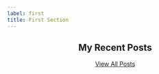 ```yaml
---
label: first
title: First Section
---
```

<section id="what" class="main special">
    <header class="major">
        <h2>My Recent Posts</h2>
  
  <footer class="major">
            <a href="https://posts.snugg.ie" class="button primary">View All Posts</a>
    </footer>
